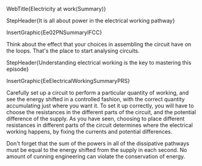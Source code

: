 WebTitle{Electricity at work(Summary)}

StepHeader{It is all about power in the electrical working pathway}

InsertGraphic{Ee02PNSummaryIFCC}

Think about the effect that your choices in assembling the circuit have on the loops. That's the place to start analysing circuits.

StepHeader{Understanding electrical working is the key to mastering this episode}

InsertGraphic{EeElectricalWorkingSummaryPRS}

Carefully set up a circuit to perform a particular quantity of working, and see the energy shifted in a controlled fashion, with the correct quantity accumulating just where you want it. To set it up correctly, you will have to choose the resistances in the different parts of the circuit, and the potential difference of the supply. As you have seen, choosing to place different resistances in different parts of the circuit determines where the electrical working happens, by fixing the currents and potential differences.

Don't forget that the sum of the powers in all of the dissipative pathways must be equal to the energy shifted from the supply in each second. No amount of cunning engineering can violate the conservation of energy.

